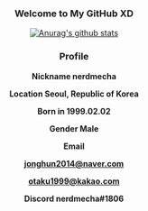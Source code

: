 <h3 align = "center"> Welcome to My GitHub XD </h1>

<div align = "center"> 
  
  [![Anurag's github stats](https://github-readme-stats.vercel.app/api?username=nerdmecha)](https://github.com/anuraghazra/github-readme-stats)
  
</div>

<div align = "center">
  <h3> Profile </h3>
  <b><p> Nickname nerdmecha </p></b>
  <b><p> Location Seoul, Republic of Korea </p></b>
  <b><p> Born in 1999.02.02 </p></b>
  <b><p> Gender Male </p></b>
  
  <b><p> Email </p></b>
  
  <b><p> <jonghun2014@naver.com> </p></b>
  
  <b><p> <otaku1999@kakao.com> </p></b>
  
  <b><p> Discord nerdmecha#1806 </p></b>
</div>
